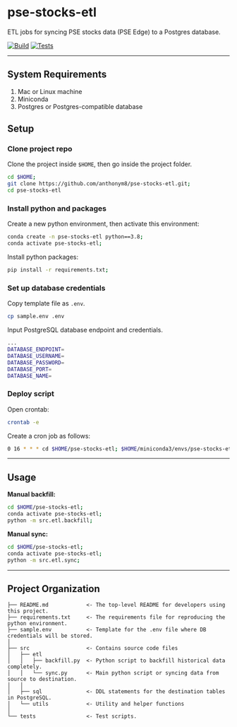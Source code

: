 pse-stocks-etl
==============

ETL jobs for syncing PSE stocks data (PSE Edge) to a Postgres database.

[![Build](https://github.com/anthonym8/pse-stocks-etl/actions/workflows/build.yml/badge.svg)](https://github.com/anthonym8/pse-stocks-etl/actions/workflows/build.yml)
[![Tests](https://github.com/anthonym8/pse-stocks-etl/actions/workflows/test.yml/badge.svg)](https://github.com/anthonym8/pse-stocks-etl/actions/workflows/test.yml)

---


System Requirements
---------------------

1. Mac or Linux machine
1. Miniconda
1. Postgres or Postgres-compatible database


Setup
-------

### Clone project repo

Clone the project inside `$HOME`, then go inside the project folder.

```sh
cd $HOME;
git clone https://github.com/anthonym8/pse-stocks-etl.git;
cd pse-stocks-etl
```

### Install python and packages

Create a new python environment, then activate this environment:

```sh
conda create -n pse-stocks-etl python==3.8;
conda activate pse-stocks-etl;
```

Install python packages:

```sh
pip install -r requirements.txt;
```

### Set up database credentials

Copy template file as `.env`.

```sh
cp sample.env .env
```

Input PostgreSQL database endpoint and credentials.

```sh
...
DATABASE_ENDPOINT=
DATABASE_USERNAME=
DATABASE_PASSWORD=
DATABASE_PORT=
DATABASE_NAME=
```

### Deploy script

Open crontab:

```sh
crontab -e
```

Create a cron job as follows:

```sh
0 16 * * * cd $HOME/pse-stocks-etl; $HOME/miniconda3/envs/pse-stocks-etl/bin/python -m src.etl.sync;
```

---


Usage
-----

**Manual backfill:**

```sh
cd $HOME/pse-stocks-etl;
conda activate pse-stocks-etl;
python -m src.etl.backfill;
```

**Manual sync:**

```sh
cd $HOME/pse-stocks-etl;
conda activate pse-stocks-etl;
python -m src.etl.sync;

```



---


Project Organization
--------------------

```
├── README.md            <- The top-level README for developers using this project.
├── requirements.txt     <- The requirements file for reproducing the python environment.
├── sample.env           <- Template for the .env file where DB credentials will be stored.
│
├── src                  <- Contains source code files
│   ├── etl
│   │   ├── backfill.py  <- Python script to backfill historical data completely.
│   │   └── sync.py      <- Main python script or syncing data from source to destination.
│   │
│   ├── sql              <- DDL statements for the destination tables in PostgreSQL.                 
│   └── utils            <- Utility and helper functions
│
└── tests                <- Test scripts.                 
```
